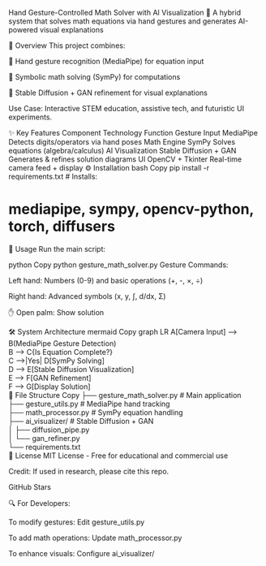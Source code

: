 Hand Gesture-Controlled Math Solver with AI Visualization
🚀 A hybrid system that solves math equations via hand gestures and generates AI-powered visual explanations

📌 Overview
This project combines:

👋 Hand gesture recognition (MediaPipe) for equation input

🧮 Symbolic math solving (SymPy) for computations

🎨 Stable Diffusion + GAN refinement for visual explanations

Use Case: Interactive STEM education, assistive tech, and futuristic UI experiments.

✨ Key Features
Component	Technology	Function
Gesture Input	MediaPipe	Detects digits/operators via hand poses
Math Engine	SymPy	Solves equations (algebra/calculus)
AI Visualization	Stable Diffusion + GAN	Generates & refines solution diagrams
UI	OpenCV + Tkinter	Real-time camera feed + display
⚙️ Installation
bash
Copy
pip install -r requirements.txt  # Installs:
# mediapipe, sympy, opencv-python, torch, diffusers
🚀 Usage
Run the main script:

python
Copy
python gesture_math_solver.py
Gesture Commands:

Left hand: Numbers (0-9) and basic operations (+, -, ×, ÷)

Right hand: Advanced symbols (x, y, ∫, d/dx, Σ)

✋ Open palm: Show solution

🛠️ System Architecture
mermaid
Copy
graph LR
A[Camera Input] --> B(MediaPipe Gesture Detection)  
B --> C{Is Equation Complete?}  
C -->|Yes| D[SymPy Solving]  
D --> E[Stable Diffusion Visualization]  
E --> F[GAN Refinement]  
F --> G[Display Solution]  
📂 File Structure
Copy
├── gesture_math_solver.py   # Main application  
├── gesture_utils.py        # MediaPipe hand tracking  
├── math_processor.py       # SymPy equation handling  
├── ai_visualizer/          # Stable Diffusion + GAN  
│   ├── diffusion_pipe.py  
│   └── gan_refiner.py  
└── requirements.txt  
📜 License
MIT License - Free for educational and commercial use

Credit: If used in research, please cite this repo.

GitHub Stars

🔍 For Developers:

To modify gestures: Edit gesture_utils.py

To add math operations: Update math_processor.py

To enhance visuals: Configure ai_visualizer/

